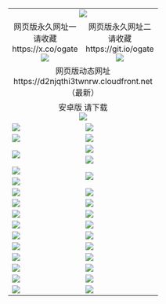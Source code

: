 ﻿<table>
  <tr></tr>
  <tr><td colspan=2 align=center><img src="https://d2njqthi3twnrw.cloudfront.net/Up/oGate.jpg" /></td></tr>
  <tr>
    <td align=center>网页版永久网址一<br/>请收藏<br/>https://x.co/ogate<br><img src="https://d2njqthi3twnrw.cloudfront.net/Up/0WMGD1.png" /></td>
    <td align=center>网页版永久网址二<br/>请收藏<br/>https://git.io/ogate<br><img src="https://d2njqthi3twnrw.cloudfront.net/Up/0WMGD2.png" /></td>
  </tr>
  <tr><td colspan=2 align=center>网页版动态网址
<br>https://d2njqthi3twnrw.cloudfront.net
    <br/>（最新）</td>
  </tr>
  <tr>
    <td colspan=2 align=center>安卓版 请下载<br/><a href="https://d2njqthi3twnrw.cloudfront.net/Up/0oGate.apk"><img src="https://d2njqthi3twnrw.cloudfront.net/Up/0WMAZ.jpg" /></a></td>
  </tr>
  <tr>
    <td><a href="https://d2njqthi3twnrw.cloudfront.net/oNote.aspx?id=oGate&from=github" target="_blank"><img src="https://d2njqthi3twnrw.cloudfront.net/Up/0WCYY.jpg" /></a></td>
    <td><a href="https://d2njqthi3twnrw.cloudfront.net/oNote.aspx?id=oNote&from=github" target="_blank"><img src="https://d2njqthi3twnrw.cloudfront.net/Up/0WZTT.jpg" /></a></td>
  </tr>
  <tr>
    <td><a href="https://d2njqthi3twnrw.cloudfront.net/ogDY.aspx?from=github" target="_blank"><img src="https://d2njqthi3twnrw.cloudfront.net/Up/DY.jpg"/></a></td>
    <td><a href="https://d2njqthi3twnrw.cloudfront.net/ogST.aspx?from=github" target="_blank"><img src="https://d2njqthi3twnrw.cloudfront.net/Up/ST.jpg"/></a></td>
  </tr>
  <tr>
    <td rowspan=2><a href="https://d2njqthi3twnrw.cloudfront.net/ogUP.aspx?name=WJ.mp4&from=github" target="_blank"><img src="https://d2njqthi3twnrw.cloudfront.net/Up/WJ.jpg" /></a></td>
    <td><a href="https://d2njqthi3twnrw.cloudfront.net/ogUP.aspx?name=DKC.mp4&count=17&from=github" target="_blank"><img src="https://d2njqthi3twnrw.cloudfront.net/Up/DKC.jpg" /></a></td> 
  </tr>
  <tr>
    <td><a href="https://d2njqthi3twnrw.cloudfront.net/ogUP.aspx?name=LRWS.mp4&count=6B:14,5A:10,5B:35,4A:14,4B:19,3A:10,3B:26,2A:16,2B:21,1A:23,1B:29&from=github" target="_blank"><img src="https://d2njqthi3twnrw.cloudfront.net/Up/LRWS.jpg" /></a></td>
  </tr>
  <tr>
    <td><a href="https://d2njqthi3twnrw.cloudfront.net/ogUP.aspx?name=JQR.mp4&count=2&from=github" target="_blank"><img src="https://d2njqthi3twnrw.cloudfront.net/Up/JQR.jpg" /></a></td>   
    <td rowspan=2><a href="https://d2njqthi3twnrw.cloudfront.net/ogUP.aspx?name=JP.mp4&count=9&from=github" target="_blank"><img src="https://d2njqthi3twnrw.cloudfront.net/Up/JP.jpg" /></td>
  </tr>
  <tr>
    <td><a href="https://d2njqthi3twnrw.cloudfront.net/ogUP.aspx?name=ZSJ.mp4&count=16&from=github" target="_blank"><img src="https://d2njqthi3twnrw.cloudfront.net/Up/ZSJ.jpg" /></a></td>
  </tr>
  <tr>
    <td><a href="https://d2njqthi3twnrw.cloudfront.net/ogUP.aspx?name=SSZJ.mp4&count=7&current=2&from=github" target="_blank"><img src="https://d2njqthi3twnrw.cloudfront.net/Up/SSZJ.jpg" /></a></td>
    <td><a href="https://d2njqthi3twnrw.cloudfront.net/ogUP.aspx?name=WH.mp4&from=github" target="_blank"><img src="https://d2njqthi3twnrw.cloudfront.net/Up/WH.jpg" /></a></td>
  </tr>
  <tr>
    <td><a href="https://d2njqthi3twnrw.cloudfront.net/ogUP.aspx?name=DWHM.mp4&from=github" target="_blank"><img src="https://d2njqthi3twnrw.cloudfront.net/Up/DWHM.jpg" /></a></td>
    <td><a href="https://d2njqthi3twnrw.cloudfront.net/ogUP.aspx?name=XTFY.mp4&count=24&from=github" target="_blank"><img src="https://d2njqthi3twnrw.cloudfront.net/Up/XTFY.jpg" /></a></td>
  </tr>
  <tr>
    <td><a href="https://d2njqthi3twnrw.cloudfront.net/ogUP.aspx?name=4SQQ.mp4&count=06:8,05:20&current=06:8&from=github" target="_blank"><img src="https://d2njqthi3twnrw.cloudfront.net/Up/4SQQ0.jpg" /></a></td>
    <td><a href="https://d2njqthi3twnrw.cloudfront.net/ogUP.aspx?name=4SHQ.mp4&count=06:7,05:29&current=06:7&from=github" target="_blank"><img src="https://d2njqthi3twnrw.cloudfront.net/Up/4SHQ0.jpg" /></a></td>
  </tr>
  <tr>
    <td><a href="https://d2njqthi3twnrw.cloudfront.net/ogUP.aspx?name=4SZG.mp4&count=06:8,05:22,04:22&current=06:7&from=github" target="_blank"><img src="https://d2njqthi3twnrw.cloudfront.net/Up/4SZG0.jpg" /></a></td>
    <td><a href="https://d2njqthi3twnrw.cloudfront.net/ogUP.aspx?name=4SDJ.mp4&count=06:10,05:48,04:52&current=06:9&from=github" target="_blank"><img src="https://d2njqthi3twnrw.cloudfront.net/Up/4SDJ0.jpg" /></a></td>
  </tr>
  <tr>
    <td><a href="https://d2njqthi3twnrw.cloudfront.net/onUP.aspx?name=https://x.co/dtw99&from=github" target="_blank"><img src="https://d2njqthi3twnrw.cloudfront.net/Up/0DTW.jpg"/></a></td>
    <td><a href="https://d2njqthi3twnrw.cloudfront.net/onUP.aspx?name=https://d2tyo2h9ydw5hf.cloudfront.net/acenter/&from=github" target="_blank"><img src="https://d2njqthi3twnrw.cloudfront.net/Up/0TDW.jpg" /></a></td>
  </tr>
  <tr>
    <td><a href="https://d2njqthi3twnrw.cloudfront.net/onUP.aspx?name=https://d3qz7yth5i2rae.cloudfront.net/gb/nsc413.htm&from=github" target="_blank"><img src="https://d2njqthi3twnrw.cloudfront.net/Up/0DJY.jpg" /></a></td>
    <td><a href="https://d2njqthi3twnrw.cloudfront.net/onUP.aspx?name=https://dgyo0jey7vwa5.cloudfront.net/xtr/gb/prog204.html&from=github" target="_blank"><img src="https://d2njqthi3twnrw.cloudfront.net/Up/0XTR.jpg" /></a></td>
  </tr>
  <tr>
    <td><a href="https://d2njqthi3twnrw.cloudfront.net/onUP.aspx?name=https://d7203y8eitivv.cloudfront.net&from=github" target="_blank"><img src="https://d2njqthi3twnrw.cloudfront.net/Up/0MHW.jpg" /></a></td>
    <td><a href="https://d2njqthi3twnrw.cloudfront.net/onUP.aspx?name=https://d38z1xzg5vtneh.cloudfront.net&from=github" target="_blank"><img src="https://d2njqthi3twnrw.cloudfront.net/Up/0ZJW.jpg" /></a></td>
  </tr>
  <tr>
    <td><a href="https://d2njqthi3twnrw.cloudfront.net/ogUP.aspx?name=FG.zip&from=github" target="_blank"><img src="https://d2njqthi3twnrw.cloudfront.net/Up/FG.jpg" /></a></td>
    <td><a href="https://d2njqthi3twnrw.cloudfront.net/ogUP.aspx?name=FGA.apk&from=github" target="_blank"><img src="https://d2njqthi3twnrw.cloudfront.net/Up/FGA.jpg" /></a></td>
  </tr>
  <tr>
    <td><a href="https://d2njqthi3twnrw.cloudfront.net/ogUP.aspx?name=U.zip&from=github" target="_blank"><img src="https://d2njqthi3twnrw.cloudfront.net/Up/U.jpg" /></a></td>
    <td><a href="https://d2njqthi3twnrw.cloudfront.net/ogUP.aspx?name=UA.apk&from=github" target="_blank"><img src="https://d2njqthi3twnrw.cloudfront.net/Up/UA.jpg" /></a></td>
  </tr>
  <tr>
    <td><a href="https://d2njqthi3twnrw.cloudfront.net/ogUP.aspx?name=0iPPOTV.zip&from=github" target="_blank"><img src="https://d2njqthi3twnrw.cloudfront.net/Up/0iPPOTV.jpg" /></a></td>
    <td><a href="https://d2njqthi3twnrw.cloudfront.net/ogUP.aspx?name=0iNTD.apk&from=github" target="_blank"><img src="https://d2njqthi3twnrw.cloudfront.net/Up/0iNTD.jpg" /></a></td>
  </tr>
</table>
